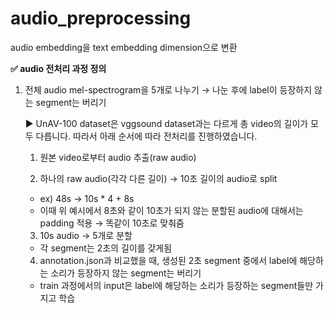# audio_preprocessing
audio embedding을 text embedding dimension으로 변환


**✅ audio 전처리 과정 정의**

1. 전체 audio mel-spectrogram을 5개로 나누기 → 나눈 후에 label이 등장하지 않는 segment는 버리기
    
    ▶️ UnAV-100 dataset은 vggsound dataset과는 다르게 총 video의 길이가 모두 다릅니다. 따라서 아래 순서에 따라 전처리를 진행하였습니다.
    
    1) 원본 video로부터 audio 추출(raw audio)
    
    2) 하나의 raw audio(각각 다른 길이) → 10초 길이의 audio로 split
    
    - ex) 48s → 10s * 4 + 8s
    - 이때 위 예시에서 8초와 같이 10초가 되지 않는 분할된 audio에 대해서는 padding 적용 → 똑같이 10초로 맞춰줌
    
    3) 10s audio → 5개로 분할
    
    - 각 segment는 2초의 길이를 갖게됨
    
    4) annotation.json과 비교했을 때, 생성된 2초 segment 중에서 label에 해당하는 소리가 등장하지 않는 segment는 버리기
    
    - train 과정에서의 input은 label에 해당하는 소리가 등장하는 segment들만 가지고 학습
